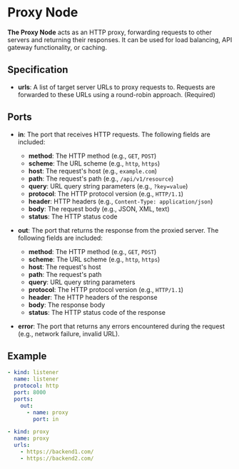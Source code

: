 # Proxy Node

**The Proxy Node** acts as an HTTP proxy, forwarding requests to other servers and returning their responses. It can be used for load balancing, API gateway functionality, or caching.

## Specification

- **urls**: A list of target server URLs to proxy requests to. Requests are forwarded to these URLs using a round-robin approach. (Required)

## Ports

- **in**: The port that receives HTTP requests. The following fields are included:
  - **method**: The HTTP method (e.g., `GET`, `POST`)
  - **scheme**: The URL scheme (e.g., `http`, `https`)
  - **host**: The request's host (e.g., `example.com`)
  - **path**: The request's path (e.g., `/api/v1/resource`)
  - **query**: URL query string parameters (e.g., `?key=value`)
  - **protocol**: The HTTP protocol version (e.g., `HTTP/1.1`)
  - **header**: HTTP headers (e.g., `Content-Type: application/json`)
  - **body**: The request body (e.g., JSON, XML, text)
  - **status**: The HTTP status code

- **out**: The port that returns the response from the proxied server. The following fields are included:
  - **method**: The HTTP method (e.g., `GET`, `POST`)
  - **scheme**: The URL scheme (e.g., `http`, `https`)
  - **host**: The request's host
  - **path**: The request's path
  - **query**: URL query string parameters
  - **protocol**: The HTTP protocol version (e.g., `HTTP/1.1`)
  - **header**: The HTTP headers of the response
  - **body**: The response body
  - **status**: The HTTP status code of the response

- **error**: The port that returns any errors encountered during the request (e.g., network failure, invalid URL).

## Example

```yaml
- kind: listener
  name: listener
  protocol: http
  port: 8000
  ports:
    out:
      - name: proxy
        port: in

- kind: proxy
  name: proxy
  urls:
    - https://backend1.com/
    - https://backend2.com/
```
